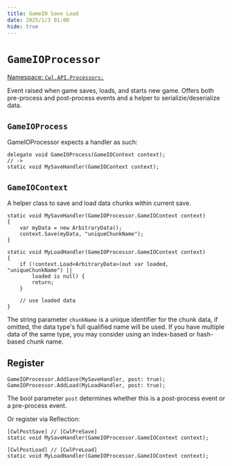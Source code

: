 ```yaml
---
title: GameIO Save Load
date: 2025/1/3 01:00
hide: true
---
```


# `GameIOProcessor`

[Namespace: `Cwl.API.Processors;`](https://github.com/gottyduke/Elin.Plugins/tree/master/CustomWhateverLoader/API/Processors)

Event raised when game saves, loads, and starts new game. Offers both pre-process and post-process events and a helper to serializie/deserialize data.

## `GameIOProcess`

GameIOProcessor expects a handler as such:
```cs:no-line-numbers
delegate void GameIOProcess(GameIOContext context);
// ->
static void MySaveHandler(GameIOContext context);
```

## `GameIOContext`

A helper class to save and load data chunks within current save.
```cs:no-line-numbers
static void MySaveHandler(GameIOProcessor.GameIOContext context)
{
    var myData = new ArbitraryData();
    context.Save(myData, "uniqueChunkName");
}

static void MyLoadHandler(GameIOProcessor.GameIOContext context)
{
    if (!context.Load<ArbitraryData>(out var loaded, "uniqueChunkName") ||
        loaded is null) {
        return;
    }
    
    // use loaded data
}
```

The string parameter `chunkName` is a unique identifier for the chunk data, if omitted, the data type's full qualified name will be used. If you have multiple data of the same type, you may consider using an index-based or hash-based chunk name.

## Register

```cs:no-line-numbers
GameIOProcessor.AddSave(MySaveHandler, post: true);
GameIOProcessor.AddLoad(MyLoadHandler, post: true);
```

The bool parameter `post` determines whether this is a post-process event or a pre-process event.

Or register via Reflection:
```cs:no-line-numbers
[CwlPostSave] // [CwlPreSave]
static void MySaveHandler(GameIOProcessor.GameIOContext context);

[CwlPostLoad] // [CwlPreLoad]
static void MyLoadHandler(GameIOProcessor.GameIOContext context);
```
